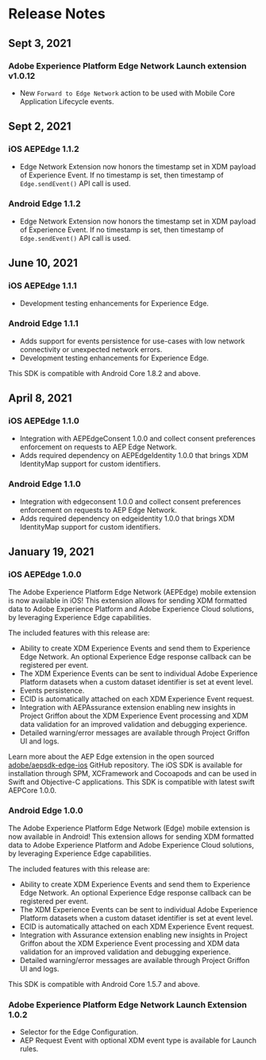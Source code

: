 # Release Notes

## Sept 3, 2021

### Adobe Experience Platform Edge Network Launch extension v1.0.12

* New `Forward to Edge Network` action to be used with Mobile Core Application Lifecycle events.

## Sept 2, 2021

### iOS AEPEdge 1.1.2

* Edge Network Extension now honors the timestamp set in XDM payload of Experience Event. If no timestamp is set, then timestamp of `Edge.sendEvent()` API call is used.

### Android Edge 1.1.2

* Edge Network Extension now honors the timestamp set in XDM payload of Experience Event. If no timestamp is set, then timestamp of `Edge.sendEvent()` API call is used.

## June 10, 2021

### iOS AEPEdge 1.1.1

* Development testing enhancements for Experience Edge.

### Android Edge 1.1.1

* Adds support for events persistence for use-cases with low network connectivity or unexpected network errors.
* Development testing enhancements for Experience Edge.

This SDK is compatible with Android Core 1.8.2 and above.

## April 8, 2021

### iOS AEPEdge 1.1.0

* Integration with AEPEdgeConsent 1.0.0 and collect consent preferences enforcement on requests to AEP Edge Network.
* Adds required dependency on AEPEdgeIdentity 1.0.0 that brings XDM IdentityMap support for custom identifiers.

### Android Edge 1.1.0

* Integration with edgeconsent 1.0.0 and collect consent preferences enforcement on requests to AEP Edge Network.
* Adds required dependency on edgeidentity 1.0.0 that brings XDM IdentityMap support for custom identifiers.

## January 19, 2021

### iOS AEPEdge 1.0.0

The Adobe Experience Platform Edge Network \(AEPEdge\) mobile extension is now available in iOS! This extension allows for sending XDM formatted data to Adobe Experience Platform and Adobe Experience Cloud solutions, by leveraging Experience Edge capabilities.

The included features with this release are:

* Ability to create XDM Experience Events and send them to Experience Edge Network. An optional Experience Edge response callback can be registered per event.
* The XDM Experience Events can be sent to individual Adobe Experience Platform datasets when a custom dataset identifier is set at event level.
* Events persistence.
* ECID is automatically attached on each XDM Experience Event request.
* Integration with AEPAssurance extension enabling new insights in Project Griffon about the XDM Experience Event processing and XDM data validation for an improved validation and debugging experience. 
* Detailed warning/error messages are available through Project Griffon UI and logs.

Learn more about the AEP Edge extension in the open sourced [adobe/aepsdk-edge-ios](https://github.com/adobe/aepsdk-edge-ios) GitHub repository. The iOS SDK is available for installation through SPM, XCFramework and Cocoapods and can be used in Swift and Objective-C applications. This SDK is compatible with latest swift AEPCore 1.0.0.

### Android Edge 1.0.0

The Adobe Experience Platform Edge Network \(Edge\) mobile extension is now available in Android! This extension allows for sending XDM formatted data to Adobe Experience Platform and Adobe Experience Cloud solutions, by leveraging Experience Edge capabilities.

The included features with this release are:

* Ability to create XDM Experience Events and send them to Experience Edge Network. An optional Experience Edge response callback can be registered per event.
* The XDM Experience Events can be sent to individual Adobe Experience Platform datasets when a custom dataset identifier is set at event level.
* ECID is automatically attached on each XDM Experience Event request.
* Integration with Assurance extension enabling new insights in Project Griffon about the XDM Experience Event processing and XDM data validation for an improved validation and debugging experience. 
* Detailed warning/error messages are available through Project Griffon UI and logs.

This SDK is compatible with Android Core 1.5.7 and above.

### Adobe Experience Platform Edge Network Launch Extension 1.0.2

* Selector for the Edge Configuration.
* AEP Request Event with optional XDM event type is available for Launch rules.

